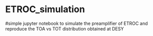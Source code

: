 # ETROC_simulation
#simple jupyter notebook to simulate the preamplifier of ETROC and reproduce the TOA vs TOT distribution obtained at DESY
